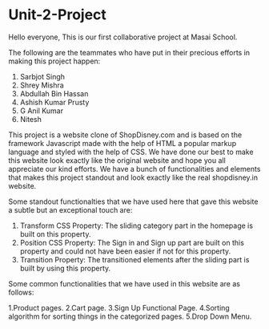 # Unit-2-Project

Hello everyone, This is our first collaborative project at Masai School.

The following are the teammates who have put in their precious efforts in making this project happen:

1. Sarbjot Singh
2. Shrey Mishra
3. Abdullah Bin Hassan 
4. Ashish Kumar Prusty
5. G Anil Kumar
6. Nitesh


This project is a website clone of ShopDisney.com and is based on the framework Javascript made with the help of HTML a popular markup 
language and styled with the help of CSS. We have done our best to make this website look exactly like the original website and hope you
all appreciate our kind efforts.
We have a bunch of functionalities and elements that makes this project standout and look exactly like the real shopdisney.in website.

Some standout functionalties that we have used here that gave this website a subtle but an exceptional touch are:

1. Transform CSS Property: The sliding category part in the homepage is built on this property.
2. Position CSS Property: The Sign in and Sign up part are built on this property and could not have been easier if not for this property.
3. Transition Property: The transitioned elements after the sliding part is built by using this property.

Some common functionalities that we have used in this website are as follows:

1.Product pages.
2.Cart page.
3.Sign Up Functional Page.
4.Sorting algorithm  for sorting things in the categorized pages.
5.Drop Down Menu.
